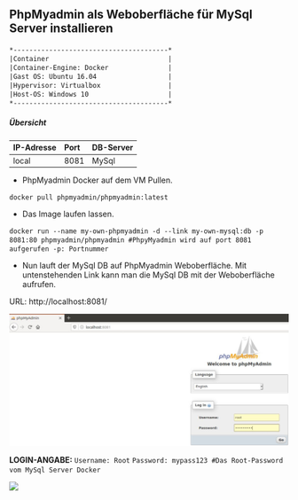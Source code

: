 ## PhpMyadmin als Weboberfläche für MySql Server installieren
```
*---------------------------------------*                
|Container                              |
|Container-Engine: Docker               |
|Gast OS: Ubuntu 16.04                  |
|Hypervisor: Virtualbox                 |
|Host-OS: Windows 10                    |
*---------------------------------------*	
```
##### Übersicht
| IP-Adresse          | Port                | DB-Server           |
|:--------------------|:--------------------|:--------------------|            
| local               | 8081                | MySql               |

- PhpMyadmin Docker auf dem VM Pullen. 
```
docker pull phpmyadmin/phpmyadmin:latest
```
- Das Image laufen lassen.
```
docker run --name my-own-phpmyadmin -d --link my-own-mysql:db -p 8081:80 phpmyadmin/phpmyadmin #PhpyMyadmin wird auf port 8081 aufgerufen -p: Portnummer
``` 
- Nun lauft der MySql DB auf PhpMyadmin Weboberfläche. Mit untenstehenden Link kann man die MySql DB mit der Weboberfläche aufrufen. 
<p> URL: http://localhost:8081/ <br>

![](web.JPG)
 
**LOGIN-ANGABE:**  `Username: Root` `Password: mypass123 #Das Root-Password vom MySql Server Docker`

![](login.JPG)


